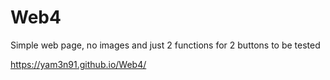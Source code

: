 # Web4

Simple web page, no images and just 2 functions for 2 buttons to be tested


 https://yam3n91.github.io/Web4/
